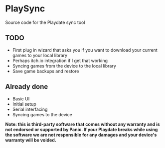 # PlaySync

Source code for the Playdate sync tool

## TODO

- First plug in wizard that asks you if you want to download your current games to your local library
- Perhaps itch.io integration if I get that working
- Syncing games from the device to the local library
- Save game backups and restore

## Already done

- Basic UI
- Initial setup
- Serial interfacing
- Syncing games to the device

**Note: this is third-party software that comes without any warranty and is not endorsed or supported by Panic. If your Playdate breaks while using the software we are not responsible for any damages and your device's warranty will be voided.**

